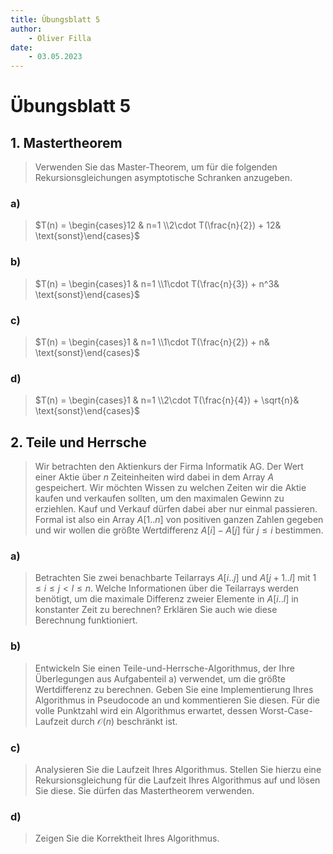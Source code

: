 ```yaml
---
title: Übungsblatt 5
author:
    - Oliver Filla
date:
    - 03.05.2023
---
```

# Übungsblatt 5
## 1. Mastertheorem
> Verwenden Sie das Master-Theorem, um für die folgenden Rekursionsgleichungen asymptotische Schranken anzugeben.

### a)
> $T(n) = \begin{cases}12 & n=1 \\2\cdot T(\frac{n}{2}) + 12& \text{sonst}\end{cases}$

### b)
> $T(n) = \begin{cases}1 & n=1 \\1\cdot T(\frac{n}{3}) + n^3& \text{sonst}\end{cases}$

### c)
> $T(n) = \begin{cases}1 & n=1 \\1\cdot T(\frac{n}{2}) + n& \text{sonst}\end{cases}$

### d)
> $T(n) = \begin{cases}1 & n=1 \\2\cdot T(\frac{n}{4}) + \sqrt{n}& \text{sonst}\end{cases}$

## 2. Teile und Herrsche
> Wir betrachten den Aktienkurs der Firma Informatik AG. Der Wert einer Aktie über $n$ Zeiteinheiten wird dabei in dem Array $A$ gespeichert. Wir möchten Wissen zu welchen Zeiten wir die Aktie kaufen und verkaufen sollten, um den maximalen Gewinn zu erziehlen.
> Kauf und Verkauf dürfen dabei aber nur einmal passieren.
> Formal ist also ein Array $A[1..n]$ von positiven ganzen Zahlen gegeben und wir wollen die größte Wertdifferenz $A[i] − A[j]$ für $j \le i$ bestimmen.

### a)
> Betrachten Sie zwei benachbarte Teilarrays $A[i..j]$ und $A[j + 1..l]$ mit $1 \le i \le j < l \le n$. Welche Informationen über die Teilarrays werden benötigt, um die maximale Differenz zweier Elemente in $A[i..l]$ in konstanter Zeit zu berechnen? Erklären Sie auch wie diese Berechnung funktioniert.

### b)
> Entwickeln Sie einen Teile-und-Herrsche-Algorithmus, der Ihre Überlegungen aus Aufgabenteil a) verwendet, um die größte Wertdifferenz zu berechnen. Geben Sie eine Implementierung Ihres Algorithmus in Pseudocode an und kommentieren Sie diesen. Für die volle Punktzahl wird ein Algorithmus erwartet, dessen Worst-Case-Laufzeit durch $\mathcal O(n)$ beschränkt ist.

### c)
> Analysieren Sie die Laufzeit Ihres Algorithmus. Stellen Sie hierzu eine Rekursionsgleichung für die Laufzeit Ihres Algorithmus auf und lösen Sie diese. Sie dürfen das Mastertheorem verwenden.

### d)
> Zeigen Sie die Korrektheit Ihres Algorithmus.
